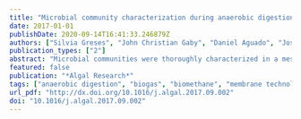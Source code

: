 ```yaml
---
title: "Microbial community characterization during anaerobic digestion of Scenedesmus spp. under mesophilic and thermophilic conditions"
date: 2017-01-01
publishDate: 2020-09-14T16:41:33.246879Z
authors: ["Silvia Greses", "John Christian Gaby", "Daniel Aguado", "José Ferrer", "Aurora Seco", "Svein Jarle Horn"]
publication_types: ["2"]
abstract: "Microbial communities were thoroughly characterized in a mesophilic anaerobic membrane bioreactor (AnMBR) and a thermophilic continuous stirred tank reactor (CSTR), which were both treating recalcitrant microalgal biomass dominated by Scenedesmus. 16S rRNA amplicon sequencing analysis was performed when the AnMBR achieved 70% algal biodegradation and revealed high microbial diversity, probably due to the high solid retention time (SRT) of the AnMBR configuration. The bacterial community consisted of Chloroflexi (27.9%), WWE1 (19.0%) and Proteobacteria (15.4%) as the major phyla, followed by Spirochaetes (7.7%), Bacteroidetes (5.9%) and Firmicutes (3.6%). These phyla are known to exhibit proteolytic and cellulolytic capabilities required to degrade the Scenedesmus cell-wall. Methanosaeta was the most abundant methanogen detected in the AnMBR suggesting that methane was mainly produced by the acetoclastic pathway. In comparison, the thermophilic CSTR achieved 32.6% algal biodegradation, and its bacterial community had fewer Operational Taxonomic Units (977 OTUs) than the AnMBR (1396 OTUs), as is generally observed for high temperature biogas reactors. However, phyla with high hydrolytic potential were detected such as Firmicutes (34.6%) and the candidate taxon EM3 (38.7%) in the thermophilic CSTR. Although the functional metabolism of EM3 in anaerobic digesters is unknown, the high abundance of EM3 suggests that this taxon plays an important role in the thermophilic, anaerobic degradation of Scenedesmus. The abundant syntrophic bacteria and the detection of hydrogenotrophic methanogens in the thermophilic CSTR suggest that the hydrogenotrophic pathway was the dominant pathway for methane production in this reactor."
featured: false
publication: "*Algal Research*"
tags: ["anaerobic digestion", "biogas", "biomethane", "membrane technology", "microbial community analysis", "Scenedesmus spp.", "16S", "SSU rRNA", "amplicon sequence analysis"]
url_pdf: "http://dx.doi.org/10.1016/j.algal.2017.09.002"
doi: "10.1016/j.algal.2017.09.002"
---
```


